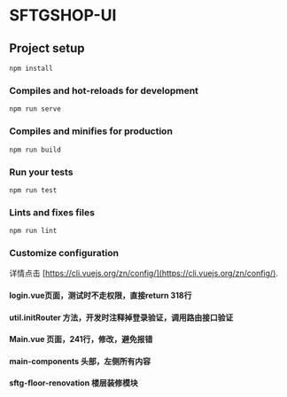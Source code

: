 # SFTGSHOP-UI

## Project setup
```
npm install
```

### Compiles and hot-reloads for development
```
npm run serve
```

### Compiles and minifies for production
```
npm run build
```

### Run your tests
```
npm run test
```

### Lints and fixes files
```
npm run lint
```

### Customize configuration
详情点击 [https://cli.vuejs.org/zn/config/](https://cli.vuejs.org/zn/config/).

####  login.vue页面，测试时不走权限，直接return  318行
####  util.initRouter 方法，开发时注释掉登录验证，调用路由接口验证
####  Main.vue 页面，241行，修改，避免报错

#### main-components  头部，左侧所有内容

#### sftg-floor-renovation  楼层装修模块
     
